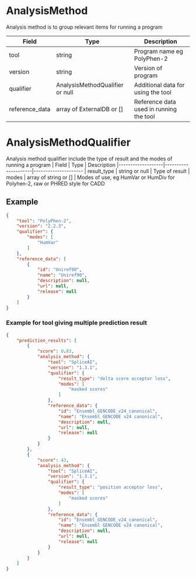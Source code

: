 # AnalysisMethod
Analysis method is to group relevant items for running a program

| Field             | Type                | Description
|-------------------|---------------------|---------------------
| tool              | string              | Program name eg PolyPhen-2
| version           | string              | Version of program
| qualifier         | AnalysisMethodQualifier or null | Additional data for using the tool
| reference_data    | array of ExternalDB or [] | Reference data used in running the tool

# AnalysisMethodQualifier 
Analysis method qualifier include the type of result and the modes of running a program
| Field             | Type                | Description
|-------------------|---------------------|---------------------
| result_type       | string  or null           | Type of result
| modes              | array of string or []      | Modes of use, eg HumVar or HumDiv for Polyhen-2, raw or PHRED style for CADD


## Example
```json
{
    "tool": "PolyPhen-2",
    "version": "2.2.3",
    "qualifier": {
        "modes": [
            "HumVar"
        ]
    },
    "reference_data": [
        {
            "id": "Uniref90",
            "name": "Uniref90",
            "description": null,
            "url": null,
            "release": null
        }
    ]
}
``` 


### Example for tool giving multiple prediction result
```json
{
    "prediction_results": [
        {
            "score": 0.83,
            "analysis_method": {
                "tool": "SpliceAI",
                "version": "1.3.1",
                "qualifier": {
                    "result_type": "delta score acceptor loss",
                    "modes": [
                        "masked scores"
                    ]
                },
                "reference_data": {
                    "id": "Ensembl_GENCODE_v24_canonical",
                    "name": "Ensembl GENCODE v24 canonical",
                    "description": null,
                    "url": null,
                    "release": null
                }
            }
        },
        {
            "score": 43,
            "analysis_method": {
                "tool": "SpliceAI",
                "version": "1.3.1",
                "qualifier": {
                    "result_type": "position acceptor loss",
                    "modes": [
                        "masked scores"
                    ]
                },
                "reference_data": {
                    "id": "Ensembl_GENCODE_v24_canonical",
                    "name": "Ensembl GENCODE v24 canonical",
                    "description": null,
                    "url": null,
                    "release": null
                }
            }
        }
    ]
}
```
